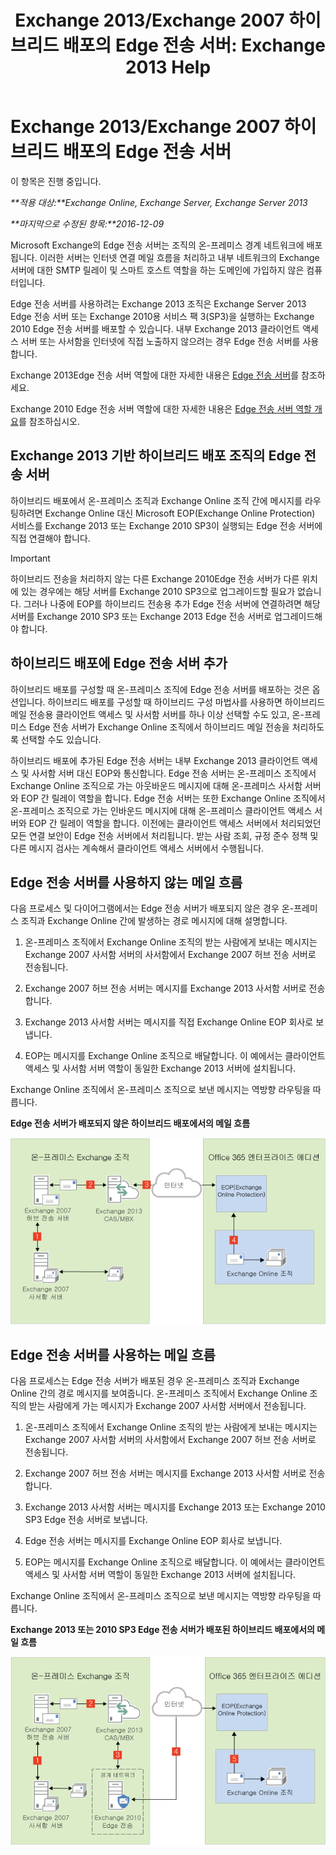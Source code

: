 ﻿---
title: 'Exchange 2013/Exchange 2007 하이브리드 배포의 Edge 전송 서버: Exchange 2013 Help'
TOCTitle: Exchange 2013/Exchange 2007 하이브리드 배포의 Edge 전송 서버
ms:assetid: 4e4d7c19-78b8-44bb-bdff-3ea97ea59a5d
ms:mtpsurl: https://technet.microsoft.com/ko-kr/library/Dn151300(v=EXCHG.150)
ms:contentKeyID: 54651847
ms.date: 01/10/2018
mtps_version: v=EXCHG.150
ms.translationtype: HT
---

# Exchange 2013/Exchange 2007 하이브리드 배포의 Edge 전송 서버

이 항목은 진행 중입니다.  

_**적용 대상:**Exchange Online, Exchange Server, Exchange Server 2013_

_**마지막으로 수정된 항목:**2016-12-09_

Microsoft Exchange의 Edge 전송 서버는 조직의 온-프레미스 경계 네트워크에 배포됩니다. 이러한 서버는 인터넷 연결 메일 흐름을 처리하고 내부 네트워크의 Exchange 서버에 대한 SMTP 릴레이 및 스마트 호스트 역할을 하는 도메인에 가입하지 않은 컴퓨터입니다.

Edge 전송 서버를 사용하려는 Exchange 2013 조직은 Exchange Server 2013 Edge 전송 서버 또는 Exchange 2010용 서비스 팩 3(SP3)을 실행하는 Exchange 2010 Edge 전송 서버를 배포할 수 있습니다. 내부 Exchange 2013 클라이언트 액세스 서버 또는 사서함을 인터넷에 직접 노출하지 않으려는 경우 Edge 전송 서버를 사용합니다.

Exchange 2013Edge 전송 서버 역할에 대한 자세한 내용은 [Edge 전송 서버](https://technet.microsoft.com/ko-kr/library/bb124701\(v=exchg.150\))를 참조하세요.

Exchange 2010 Edge 전송 서버 역할에 대한 자세한 내용은 [Edge 전송 서버 역할 개요](http://go.microsoft.com/fwlink/p/?linkid=183473)를 참조하십시오.

## Exchange 2013 기반 하이브리드 배포 조직의 Edge 전송 서버

하이브리드 배포에서 온-프레미스 조직과 Exchange Online 조직 간에 메시지를 라우팅하려면 Exchange Online 대신 Microsoft EOP(Exchange Online Protection) 서비스를 Exchange 2013 또는 Exchange 2010 SP3이 실행되는 Edge 전송 서버에 직접 연결해야 합니다.


> [!IMPORTANT]
> 하이브리드 전송을 처리하지 않는 다른 Exchange 2010Edge 전송 서버가 다른 위치에 있는 경우에는 해당 서버를 Exchange 2010 SP3으로 업그레이드할 필요가 없습니다. 그러나 나중에 EOP를 하이브리드 전송용 추가 Edge 전송 서버에 연결하려면 해당 서버를 Exchange 2010 SP3 또는 Exchange 2013 Edge 전송 서버로 업그레이드해야 합니다.



## 하이브리드 배포에 Edge 전송 서버 추가

하이브리드 배포를 구성할 때 온-프레미스 조직에 Edge 전송 서버를 배포하는 것은 옵션입니다. 하이브리드 배포를 구성할 때 하이브리드 구성 마법사를 사용하면 하이브리드 메일 전송용 클라이언트 액세스 및 사서함 서버를 하나 이상 선택할 수도 있고, 온-프레미스 Edge 전송 서버가 Exchange Online 조직에서 하이브리드 메일 전송을 처리하도록 선택할 수도 있습니다.

하이브리드 배포에 추가된 Edge 전송 서버는 내부 Exchange 2013 클라이언트 액세스 및 사서함 서버 대신 EOP와 통신합니다. Edge 전송 서버는 온-프레미스 조직에서 Exchange Online 조직으로 가는 아웃바운드 메시지에 대해 온-프레미스 사서함 서버와 EOP 간 릴레이 역할을 합니다. Edge 전송 서버는 또한 Exchange Online 조직에서 온-프레미스 조직으로 가는 인바운드 메시지에 대해 온-프레미스 클라이언트 액세스 서버와 EOP 간 릴레이 역할을 합니다. 이전에는 클라이언트 액세스 서버에서 처리되었던 모든 연결 보안이 Edge 전송 서버에서 처리됩니다. 받는 사람 조회, 규정 준수 정책 및 다른 메시지 검사는 계속해서 클라이언트 액세스 서버에서 수행됩니다.

## Edge 전송 서버를 사용하지 않는 메일 흐름

다음 프로세스 및 다이어그램에서는 Edge 전송 서버가 배포되지 않은 경우 온-프레미스 조직과 Exchange Online 간에 발생하는 경로 메시지에 대해 설명합니다.

1.  온-프레미스 조직에서 Exchange Online 조직의 받는 사람에게 보내는 메시지는 Exchange 2007 사서함 서버의 사서함에서 Exchange 2007 허브 전송 서버로 전송됩니다.

2.  Exchange 2007 허브 전송 서버는 메시지를 Exchange 2013 사서함 서버로 전송합니다.

3.  Exchange 2013 사서함 서버는 메시지를 직접 Exchange Online EOP 회사로 보냅니다.

4.  EOP는 메시지를 Exchange Online 조직으로 배달합니다. 이 예에서는 클라이언트 액세스 및 사서함 서버 역할이 동일한 Exchange 2013 서버에 설치됩니다.

Exchange Online 조직에서 온-프레미스 조직으로 보낸 메시지는 역방향 라우팅을 따릅니다.

**Edge 전송 서버가 배포되지 않은 하이브리드 배포에서의 메일 흐름**

![에지 서버를 사용하지 않는 온-프레미스 조직](images/Dn151300.e7206c51-b61c-41e3-a446-9270f131fbaa(EXCHG.150).png "에지 서버를 사용하지 않는 온-프레미스 조직")

## Edge 전송 서버를 사용하는 메일 흐름

다음 프로세스는 Edge 전송 서버가 배포된 경우 온-프레미스 조직과 Exchange Online 간의 경로 메시지를 보여줍니다. 온-프레미스 조직에서 Exchange Online 조직의 받는 사람에게 가는 메시지가 Exchange 2007 사서함 서버에서 전송됩니다.

1.  온-프레미스 조직에서 Exchange Online 조직의 받는 사람에게 보내는 메시지는 Exchange 2007 사서함 서버의 사서함에서 Exchange 2007 허브 전송 서버로 전송됩니다.

2.  Exchange 2007 허브 전송 서버는 메시지를 Exchange 2013 사서함 서버로 전송합니다.

3.  Exchange 2013 사서함 서버는 메시지를 Exchange 2013 또는 Exchange 2010 SP3 Edge 전송 서버로 보냅니다.

4.  Edge 전송 서버는 메시지를 Exchange Online EOP 회사로 보냅니다.

5.  EOP는 메시지를 Exchange Online 조직으로 배달합니다. 이 예에서는 클라이언트 액세스 및 사서함 서버 역할이 동일한 Exchange 2013 서버에 설치됩니다.

Exchange Online 조직에서 온-프레미스 조직으로 보낸 메시지는 역방향 라우팅을 따릅니다.

**Exchange 2013 또는 2010 SP3 Edge 전송 서버가 배포된 하이브리드 배포에서의 메일 흐름**

![에지 서버를 사용하는 온-프레미스 조직](images/Dn151300.91bf5390-c4d7-4aa9-b911-0c1c559d4365(EXCHG.150).png "에지 서버를 사용하는 온-프레미스 조직")

